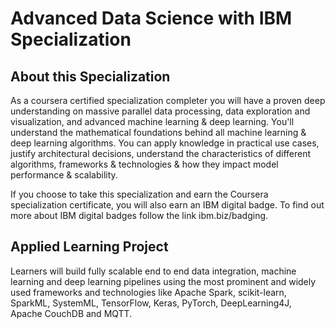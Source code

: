 # Advanced Data Science with IBM Specialization

## About this Specialization


As a coursera certified specialization completer you will have a proven deep understanding on massive parallel  data processing, data exploration and visualization, and advanced  machine learning & deep learning. You'll understand the  mathematical foundations behind all machine learning & deep learning  algorithms. You can apply knowledge in practical use cases, justify  architectural decisions, understand the characteristics of  different algorithms, frameworks & technologies & how they  impact model performance & scalability.

If you choose to take this specialization and earn the Coursera specialization certificate, you will also earn an IBM digital badge.  To find out more about IBM digital badges follow the link ibm.biz/badging.
## Applied Learning Project

Learners will build fully scalable end to end data integration, machine learning and deep learning pipelines using the most prominent and widely used frameworks and technologies like Apache Spark, scikit-learn, SparkML, SystemML, TensorFlow, Keras, PyTorch, DeepLearning4J, Apache CouchDB and MQTT.
